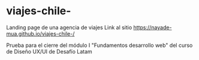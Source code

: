 # viajes-chile-
Landing page de una agencia de viajes
Link al sitio https://nayade-mua.github.io/viajes-chile-/

Prueba para el cierre del módulo I "Fundamentos desarrollo web"
del curso de Diseño UX/UI de Desafío Latam
